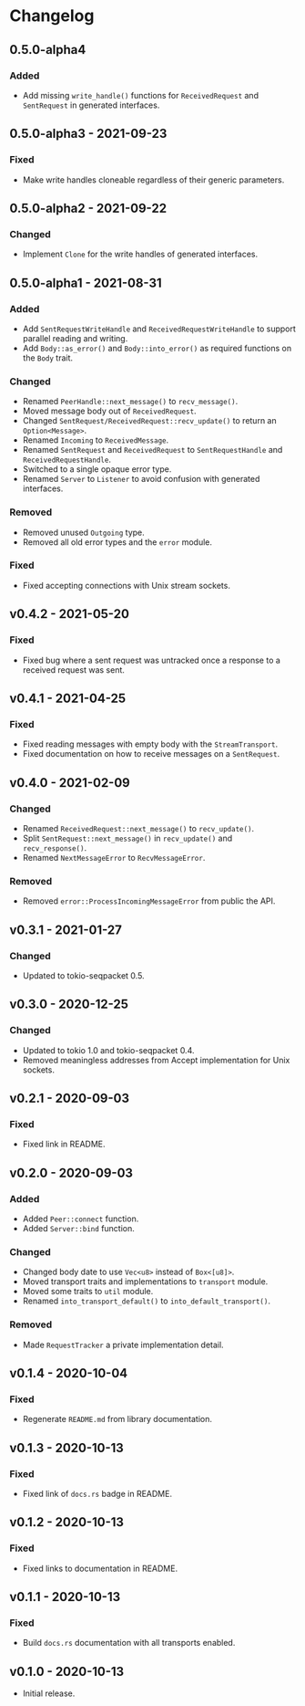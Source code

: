 # Changelog

## 0.5.0-alpha4
### Added
- Add missing `write_handle()` functions for `ReceivedRequest` and `SentRequest` in generated interfaces.

## 0.5.0-alpha3 - 2021-09-23
### Fixed
- Make write handles cloneable regardless of their generic parameters.

## 0.5.0-alpha2 - 2021-09-22
### Changed
- Implement `Clone` for the write handles of generated interfaces.

## 0.5.0-alpha1 - 2021-08-31
### Added
- Add `SentRequestWriteHandle` and `ReceivedRequestWriteHandle` to support parallel reading and writing.
- Add `Body::as_error()` and `Body::into_error()` as required functions on the `Body` trait.

### Changed
- Renamed `PeerHandle::next_message()` to `recv_message()`.
- Moved message body out of `ReceivedRequest`.
- Changed `SentRequest/ReceivedRequest::recv_update()` to return an `Option<Message>`.
- Renamed `Incoming` to `ReceivedMessage`.
- Renamed `SentRequest` and `ReceivedRequest` to `SentRequestHandle` and `ReceivedRequestHandle`.
- Switched to a single opaque error type.
- Renamed `Server` to `Listener` to avoid confusion with generated interfaces.

### Removed
- Removed unused `Outgoing` type.
- Removed all old error types and the `error` module.

### Fixed
- Fixed accepting connections with Unix stream sockets.

## v0.4.2 - 2021-05-20
### Fixed
- Fixed bug where a sent request was untracked once a response to a received request was sent.

## v0.4.1 - 2021-04-25
### Fixed
- Fixed reading messages with empty body with the `StreamTransport`.
- Fixed documentation on how to receive messages on a `SentRequest`.

## v0.4.0 - 2021-02-09
### Changed
- Renamed `ReceivedRequest::next_message()` to `recv_update()`.
- Split `SentRequest::next_message()` in `recv_update()` and `recv_response()`.
- Renamed `NextMessageError` to `RecvMessageError`.

### Removed
- Removed `error::ProcessIncomingMessageError` from public the API.

## v0.3.1 - 2021-01-27
### Changed
- Updated to tokio-seqpacket 0.5.

## v0.3.0 - 2020-12-25
### Changed
- Updated to tokio 1.0 and tokio-seqpacket 0.4.
- Removed meaningless addresses from Accept implementation for Unix sockets.

## v0.2.1 - 2020-09-03
### Fixed
- Fixed link in README.

## v0.2.0 - 2020-09-03
### Added
- Added `Peer::connect` function.
- Added `Server::bind` function.

### Changed
- Changed body date to use `Vec<u8>` instead of `Box<[u8]>`.
- Moved transport traits and implementations to `transport` module.
- Moved some traits to `util` module.
- Renamed `into_transport_default()` to `into_default_transport()`.

### Removed
- Made `RequestTracker` a private implementation detail.

## v0.1.4 - 2020-10-04
### Fixed
- Regenerate `README.md` from library documentation.

## v0.1.3 - 2020-10-13
### Fixed
- Fixed link of `docs.rs` badge in README.

## v0.1.2 - 2020-10-13
### Fixed
- Fixed links to documentation in README.

## v0.1.1 - 2020-10-13
### Fixed
- Build `docs.rs` documentation with all transports enabled.

## v0.1.0 - 2020-10-13
- Initial release.

